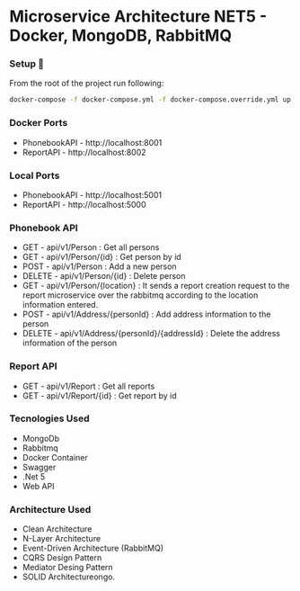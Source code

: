 # Microservice Architecture NET5 - Docker, MongoDB, RabbitMQ


### Setup 🐋


From the root of the project run following:

```sh
docker-compose -f docker-compose.yml -f docker-compose.override.yml up -d
```
### Docker Ports
  - PhonebookAPI - http://localhost:8001
  - ReportAPI - http://localhost:8002
### Local Ports
  - PhonebookAPI - http://localhost:5001
  - ReportAPI - http://localhost:5000
### Phonebook API

  - GET - api/v1/Person : Get all persons
  - GET - api/v1/Person/{id} : Get person by id 
  - POST - api/v1/Person : Add a new person
  - DELETE - api/v1/Person/{id} : Delete person
  - GET - api/v1/Person/{location} : It sends a report creation request to the report microservice over the rabbitmq according to the location information entered.
  - POST - api/v1/Address/{personId} : Add address information to the person
  - DELETE - api/v1/Address/{personId}/{addressId} : Delete the address information of the person
### Report API
  - GET - api/v1/Report : Get all reports
  - GET - api/v1/Report/{id} : Get report by id 
### Tecnologies Used

  - MongoDb
  - Rabbitmq
  - Docker Container
  - Swagger
  - .Net 5
  - Web API
### Architecture Used
  - Clean Architecture
  - N-Layer Architecture
  - Event-Driven Architecture (RabbitMQ)
  - CQRS Design Pattern
  - Mediator Desing Pattern
  - SOLID Architectureongo.
